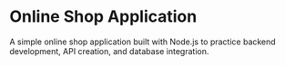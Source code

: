 # Online Shop Application

A simple online shop application built with Node.js to practice backend development, API creation, and database integration.
